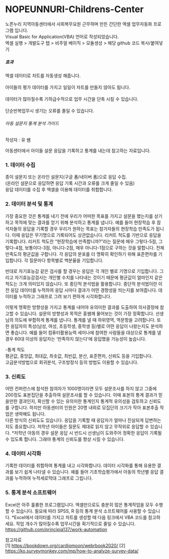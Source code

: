 # NOPEUNNURI-Childrens-Center
노픈누리 지역아동센터에서 사회복무요원 근무하며 만든 간단한 엑셀 업무자동화 프로그램 입니다.  
Visual Basic for Application(VBA) 언어로 작성되었습니다.  
엑셀 실행 > 개발도구 탭 > 비주얼 베이직 > 모듈생성 > 해당 github 코드 복사/붙여넣기  

##### 효과

엑셀 데이터로 차트를 자동생성 해줍니다.<br/>     
아이들의 평가 데이터를 가지고 일일이 차트를 만들지 않아도 됩니다.<br/>          
데이터가 많아질수록 기하급수적으로 업무 시간을 단축 시킬 수 있습니다.<br/>         
단순반복업무시 생기는 오류를 줄일 수 있습니다.<br/>


###### 아동 설문지 통계 분석 가이드   

작성자 : 유 쌤   

아동센터에서 아이들 설문 응답을 기록하고 통계를 내는데 참고하는 자료입니다.    

### 1. 데이터 수집

종이 설문지 또는 온라인 설문지(구글 폼/네이버 폼)으로 응답 수집.    
(온라인 설문으로 응답하면 응답 기록 시간과 오류를 크게 줄일 수 있음)    
응답 데이터를 수집 후 엑셀을 이용해 데이터를 취합합니다.    


### 2. 데이터 분석 및 통계    

가장 중요한 것은 통계를 내기 전에 우리가 어떠한 목표를 가지고 설문을 했는지를 상기하고 목적에 맞는 결과를 얻기 위해 분석하고 통계를 냅니다. 예를 들어 현장학습 후 참석자들의 응답을 기록할 경우 우리가 원하는 목표는 참가자들의 현장학습 만족도가 됩니다. 이때 응답은 무기명으로 기록되어도 상관없습니다. 리커트 척도를 기반으로 응답을 기록합니다. 리커트 척도란 “현장학습에 만족합니까?”라는 질문에 매우 그렇다-5점, 그렇다-4점, 보통이다-3점, 아니다-2점, 매우 아니다-1점으로 구하는 것을 말합니다.
전체 만족도의 평균값을 구합니다. 각 응답의 분포를 더 명확히 확인하기 위해 표준편차를 기입합니다. 각 질문마다 항목별로 백분율을 기입합니다.   

반대로 자기효능감 같은 검사를 할 경우는 응답은 각 개인 별로 기명으로 기입합니다. 그리고 자기효능감검사는 개인별 수치를 나타내는 것이기 때문에 평균값이 얼마인지 같은 척도는 크게 의미있지 않습니다. 또 종단적 분석법을 활용합니다. 종단적 분석법이란 이전 응답 데이터를 누적하여 응답 시마다 결과가 어떤 경향성을 띄는지를 보여줍니다. 데이터를 누적하고 그래프로 그려 보기 편하게 시각화합니다.   

이렇게 명확한 방향성을 가지고 통계를 내어야 유의미한 결과를 도출하여 의사결정에 참고할 수 있습니다. 설문의 방향성과 목적은 홍쌤께 물어보는 것이 가장 정확합니다. 선생님의 의도에 부합하게 통계를 냅니다. 통계를 낼 때 하위영역, 역문항을 고려합니다. 또한 응답자의 특성(남성, 여성, 초등학생, 중학생 등)별로 어떤 응답이 나왔는지도 분석하면 좋습니다. 예를 들어 컴퓨터활용능력 세미나에 참여한 사람들을 대상으로 통계를 낼 경우 60대 이상의 응답자는 ‘만족하지 않는다’에 응답했을 가능성이 높습니다.   
    
-통계 척도    
평균값, 중앙값, 최대값, 최솟값, 최빈값, 분산, 표준편차, 신뢰도 등을 기입합니다.    
고급분석방법으로 회귀분석, 구조방정식 등의 방법도 이용할 수 있습니다.   

### 3. 신뢰도    
    
어떤 컨퍼런스에 참석한 참여자가 1000명이라면 모두 설문조사를 하지 않고 그중에 200정도 표본집단을 추출하여 설문조사를 할 수 있습니다. 이때 표본의 통계 결과가 믿을만한 결과인지, 확신할 수 있는 유의미한 통계인지 통계적 유의성을 검토하고 신뢰도를 구합니다. 하지만 아동센터의 인원은 20명 내외로 모집단의 크기가 작아 표본추출 작업은 생략해도 됩니다.    
다른 방식의 신뢰도도 있습니다. 응답을 기록할 때 응답자가 얼마나 진실되게 답변하는지도 중요합니다. 저학년 아이들은 질문도 제대로 읽지 않고 무작위로 응답할 수 있습니다.
*저학년 아동의 경우 설문 응답 시 반드시 선생님이 도와주어 정확한 응답이 기록될 수 있도록 합니다. 그래야 통계의 신뢰도를 향상 시킬 수 있습니다.

### 4. 데이터 시각화    
    
기록한 데이터를 취합하여 통계를 내고 시각화합니다. 데이터 시각화를 통해 유용한 결과를 보기 쉽게 나타낼 수 있습니다. 예를 들어 기초학습평가에서 아동의 학년별 응답 결과를 누적하여 누적세로막대 그래프로 그립니다.   

### 5. 통계 분석 소프트웨어    
    
Excel은 아주 훌륭한 프로그램입니다. 엑셀만으로도 충분히 많은 통계작업을 모두 수행할 수 있습니다. 필요에 따라 SPSS, R 등의 통계 분석 소프트웨어를 사용할 수 있습니다. 
*Excel에서 데이터를 가지고 차트를 생성할 때 다음 링크에서 VBA 코드를 참고하세요. 작업 개수가 많아질수록 업무시간을 획기적으로 줄일 수 있습니다.
https://github.com/principia137/work-automation   
    

    
참고자료    
[1] https://bookdown.org/cardiomoon/webrbook2020/
[2] https://ko.surveymonkey.com/mp/how-to-analyze-survey-data/
